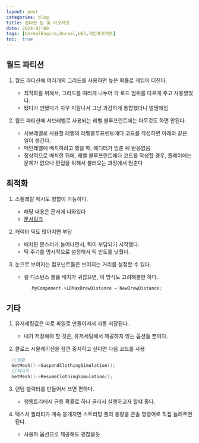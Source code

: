```yaml
---
layout: post
categories: blog
title: 잡다한 팁 및 이것저것
date: 2024-07-09
tags: [UnrealEngine,Unreal,UE5,개인프로젝트]
toc:  true
---
```


## 월드 파티션
1. 월드 파티션에 여러개의 그리드를 사용하면 높은 확률로 게임이 터진다.
    - 최적화를 위해서, 그리드를 여러개 나누어 각 로드 범위를 다르게 주고 사용했었다.
    - 됐다가 안됐다가 자꾸 지랄나서 그냥 과감하게 통합했더니 멀쩡해짐

2. 월드 파티션에 서브레벨로 사용되는 레벨 블루프린트에는 아무것도 하면 안된다.
   - 서브레벨로 사용할 레벨의 레벨블루프린트에다 코드를 작성하면 아래와 같은 일이 생긴다.
   - 메인레벨에 배치하려고 했을 때, 에디터가 멈춘 뒤 반응없음
   - 정상적으로 배치한 뒤에, 레벨 블루프린트에다 코드를 작성할 경우, 플레이에는 문제가 없으나 편집을 위해서 불러오는 과정에서 멈춘다
  
## 최적화
1. 스켈레탈 메시도 병합이 가능하다.
   - 해당 내용은 문서에 나와있다
   - [문서링크](https://dev.epicgames.com/documentation/ko-kr/unreal-engine/working-with-modular-characters-in-unreal-engine)

2. 캐릭터 틱도 많아지면 부담
   - 배치된 몬스터가 늘어나면서, 틱이 부담되기 시작했다.
   - 틱 주기를 명시적으로 설정해서 틱 빈도를 낮췄다.

3. 눈으로 보여지는 컴포넌트들은 보여지는 거리를 설정할 수 있다.
   - 컬 디스턴스 볼륨 배치가 귀찮으면, 이 방식도 고려해볼만 하다.
     ```c++
        MyComponent->LDMaxDrawDistance = NewDrawDistance;
     ```
  
## 기타
1. 유저세팅값은 따로 파일로 만들어져서 자동 저장된다.
   - 내가 저장해야 할 것은, 유저세팅에서 제공하지 않는 옵션들 뿐이다.

2. 클로스 시뮬레이션을 잠깐 중지하고 싶다면 다음 코드를 사용
```c++
  //멈춤
  GetMesh()->SuspendClothingSimulation();
  //재시작
  GetMesh()->ResumeClothingSimulation();
```

3. 랜덤 셀렉터를 만들어서 쓰면 편하다.
   - 행동트리에서 균등 확률로 하나 골라서 실행하고자 할떄 좋다.
  
4. 텍스처 퀄리티가 계속 뭉개지면 스트리밍 풀의 용량을 콘솔 명령어로 직접 늘려주면 된다.
   - 사용자 옵션으로 제공해도 괜찮을듯
  
